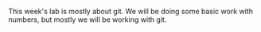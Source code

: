 This week's lab is mostly about git.  We will be doing some basic work with numbers, but mostly we will be working with
git.
